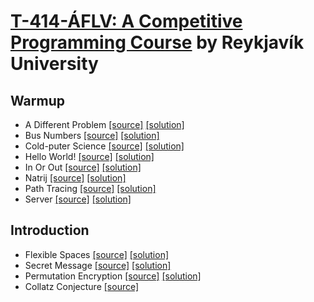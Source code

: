# [T-414-ÁFLV: A Competitive Programming Course](https://github.com/SuprDewd/T-414-AFLV) by Reykjavík University


## Warmup

- A Different Problem [[source]](https://open.kattis.com/problems/different) [[solution]](https://github.com/kantuni/Kattis/blob/master/different.cc)
- Bus Numbers [[source]](https://open.kattis.com/problems/busnumbers) [[solution]](https://github.com/kantuni/Kattis/blob/master/busnumbers.cc)
- Cold-puter Science [[source]](https://open.kattis.com/problems/cold) [[solution]](https://github.com/kantuni/Kattis/blob/master/cold.cc)
- Hello World! [[source]](https://open.kattis.com/problems/hello) [[solution]](https://github.com/kantuni/Kattis/blob/master/hello.cc)
- In Or Out [[source]](https://open.kattis.com/problems/mandelbrot) [[solution]](https://github.com/kantuni/Kattis/blob/master/mandelbrot.cc)
- Natrij [[source]](https://open.kattis.com/problems/natrij) [[solution]](https://github.com/kantuni/Kattis/blob/master/natrij.cc)
- Path Tracing [[source]](https://open.kattis.com/problems/pathtracing) [[solution]](https://github.com/kantuni/Kattis/blob/master/pathtracing.cc)
- Server [[source]](https://open.kattis.com/problems/server) [[solution]](https://github.com/kantuni/Kattis/blob/master/server.cc)

## Introduction

- Flexible Spaces [[source]](https://open.kattis.com/problems/flexible) [[solution]](https://github.com/kantuni/Kattis/blob/master/flexible.cc)
- Secret Message [[source]](https://open.kattis.com/problems/secretmessage) [[solution]](https://github.com/kantuni/Kattis/blob/master/secretmessage.cc)
- Permutation Encryption [[source]](https://open.kattis.com/problems/permutationencryption) [[solution]](https://github.com/kantuni/Kattis/blob/master/permutationencryption.cc)
- Collatz Conjecture [[source]](https://open.kattis.com/problems/collatz)
